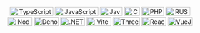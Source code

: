 <p align="center">
    <img width="97" height="20" src="https://img.shields.io/badge/typescript-%23007ACC.svg?style=for-the-badge&logo=typescript&logoColor=white" alt="TypeScript">
    <img width="97" height="20" src="https://img.shields.io/badge/javascript-%23323330.svg?style=for-the-badge&logo=javascript&logoColor=%23F7DF1E" alt="JavaScript">
    <img width="50" height="20" src="https://img.shields.io/badge/java-%23ED8B00.svg?style=for-the-badge&logo=openjdk&logoColor=white" alt="Java">
    <img width="35" height="20" src="https://img.shields.io/badge/c%23-%23239120.svg?style=for-the-badge&logo=csharp&logoColor=white" alt="CSharp">
    <img width="50" height="20" src="https://img.shields.io/badge/php-%23777BB4.svg?style=for-the-badge&logo=php&logoColor=white" alt="PHP">
    <img width="55" height="20" src="https://img.shields.io/badge/rust-%23000000.svg?style=for-the-badge&logo=rust&logoColor=white" alt="RUST">
    <br>
    <img width="55" height="20" src="https://img.shields.io/badge/node.js-6DA55F?style=for-the-badge&logo=node.js&logoColor=white" alt="NodeJS">
    <img width="55" height="20" src="https://img.shields.io/badge/deno%20js-000000?style=for-the-badge&logo=deno&logoColor=white" alt="DenoJS">
    <img width="55" height="20" src="https://img.shields.io/badge/.NET-5C2D91?style=for-the-badge&logo=.net&logoColor=white" alt=".NET">
    <img width="55" height="20" src="https://img.shields.io/badge/vite-%23646CFF.svg?style=for-the-badge&logo=vite&logoColor=white" alt="Vite">
    <img width="60" height="20" src="https://img.shields.io/badge/threejs-black?style=for-the-badge&logo=three.js&logoColor=white" alt="ThreeJS">
    <img width="55" height="20" src="https://img.shields.io/badge/react-%2320232a.svg?style=for-the-badge&logo=react&logoColor=%2361DAFB" alt="React">
    <img width="55" height="20" src="https://img.shields.io/badge/vuejs-%2335495e.svg?style=for-the-badge&logo=vuedotjs&logoColor=%234FC08D" alt="VueJS">
</p>

